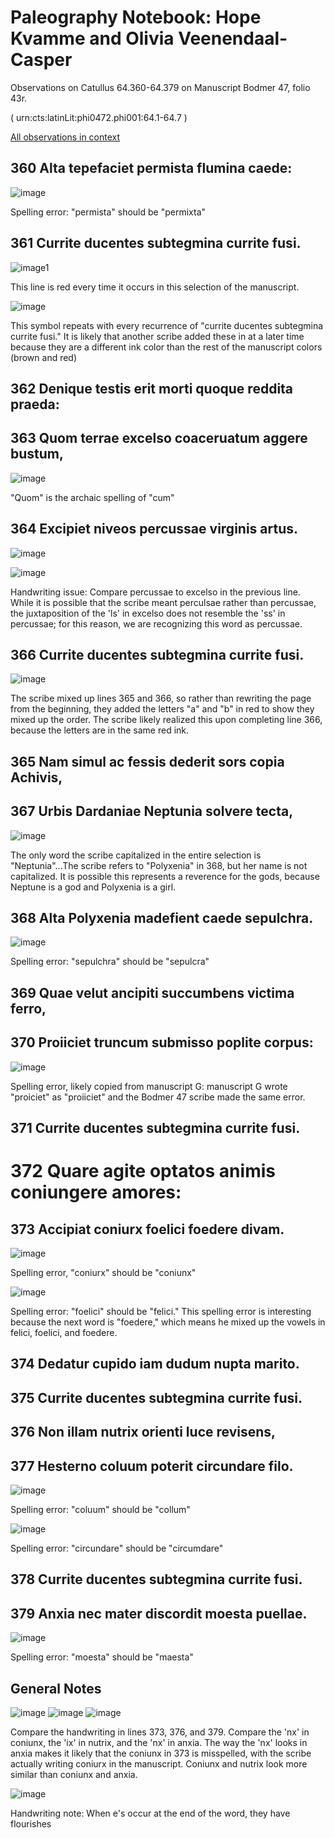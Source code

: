 # Paleography Notebook: Hope Kvamme and Olivia Veenendaal-Casper

Observations on Catullus 64.360-64.379 on Manuscript Bodmer 47, folio 43r.

( urn:cts:latinLit:phi0472.phi001:64.1-64.7 )

[All observations in context](http://www.homermultitext.org/ict2/?urn=urn:cite2:fufolio:bodlian30.2019a:bodlian30_47@0.2544,0.2495,0.05562,0.02489&urn=urn:cite2:fufolio:bodlian30.2019a:bodlian30_47@0.3037,0.2462,0.06509,0.02884)

## 360 Alta tepefaciet permista flumina caede:

![image](http://www.homermultitext.org/iipsrv?OBJ=IIP,1.0&FIF=/project/homer/pyramidal/deepzoom/fufolio/codbod47/2019a/bod47_89_43r_0.tif&RGN=0.2469,0.1185,0.08871,0.02299&wID=250&CVT=JPEG)

Spelling error: "permista" should be "permixta"

## 361 Currite ducentes subtegmina currite fusi.

![image1](http://www.homermultitext.org/iipsrv?OBJ=IIP,1.0&FIF=/project/homer/pyramidal/deepzoom/fufolio/codbod47/2019a/bod47_89_43r_0.tif&RGN=0.1068,0.1492,0.3792,0.02593&wID=500&CVT=JPEG)

This line is red every time it occurs in this selection of the manuscript.

![image](http://www.homermultitext.org/iipsrv?OBJ=IIP,1.0&FIF=/project/homer/pyramidal/deepzoom/fufolio/codbod47/2019a/bod47_89_43r_0.tif&RGN=0.06849,0.5867,0.07094,0.04207&wID=250&CVT=JPEG)

This symbol repeats with every recurrence of "currite ducentes subtegmina currite fusi." It is likely that another scribe added these in at a later time because they are a different ink color than the rest of the manuscript colors (brown and red)

## 362 Denique testis erit morti quoque reddita praeda:

## 363 Quom terrae excelso coaceruatum aggere bustum,

![image](http://www.homermultitext.org/iipsrv?OBJ=IIP,1.0&FIF=/project/homer/pyramidal/deepzoom/fufolio/codbod47/2019a/bod47_89_43r_0.tif&RGN=0.1032,0.2143,0.07110,0.03339&wID=250&CVT=JPEG)

"Quom" is the archaic spelling of "cum"

## 364 Excipiet niveos percussae virginis artus.

![image](http://www.homermultitext.org/iipsrv?OBJ=IIP,1.0&FIF=/project/homer/pyramidal/deepzoom/fufolio/codbod47/2019a/bod47_89_43r_0.tif&RGN=0.2684,0.2430,0.1034,0.02862&wID=250&CVT=JPEG)

![image](http://www.homermultitext.org/iipsrv?OBJ=IIP,1.0&FIF=/project/homer/pyramidal/deepzoom/fufolio/codbod47/2019a/bod47_89_43r_0.tif&RGN=0.2378,0.2107,0.07518,0.02862&wID=250&CVT=JPEG)

Handwriting issue: Compare percussae to excelso in the previous line. While it is possible that the scribe meant perculsae rather than percussae, the juxtaposition of the 'ls' in excelso does not resemble the 'ss' in percussae; for this reason, we are recognizing this word as percussae.

## 366 Currite ducentes subtegmina currite fusi.

![image](http://www.homermultitext.org/iipsrv?OBJ=IIP,1.0&FIF=/project/homer/pyramidal/deepzoom/fufolio/codbod47/2019a/bod47_89_43r_0.tif&RGN=0.06882,0.2730,0.4715,0.06544&wID=500&CVT=JPEG)

The scribe mixed up lines 365 and 366, so rather than rewriting the page from the beginning, they added the letters "a" and "b" in red to show they mixed up the order. The scribe likely realized this upon completing line 366, because the letters are in the same red ink.

## 365 Nam simul ac fessis dederit sors copia Achivis,

## 367 Urbis Dardaniae Neptunia solvere tecta,

![image](http://www.homermultitext.org/iipsrv?OBJ=IIP,1.0&FIF=/project/homer/pyramidal/deepzoom/fufolio/codbod47/2019a/bod47_89_43r_0.tif&RGN=0.2741,0.3410,0.08594,0.02666&wID=250&CVT=JPEG)

The only word the scribe capitalized in the entire selection is "Neptunia"...The scribe refers to "Polyxenia" in 368, but her name is not capitalized. It is possible this represents a reverence for the gods, because Neptune is a god and Polyxenia is a girl.

## 368 Alta Polyxenia madefient caede sepulchra.

![image](http://www.homermultitext.org/iipsrv?OBJ=IIP,1.0&FIF=/project/homer/pyramidal/deepzoom/fufolio/codbod47/2019a/bod47_89_43r_0.tif&RGN=0.4232,0.3710,0.1060,0.02972&wID=250&CVT=JPEG)

Spelling error: "sepulchra" should be "sepulcra"

## 369 Quae velut ancipiti succumbens victima ferro,

## 370 Proiiciet truncum submisso poplite corpus:

![image](http://www.homermultitext.org/iipsrv?OBJ=IIP,1.0&FIF=/project/homer/pyramidal/deepzoom/fufolio/codbod47/2019a/bod47_89_43r_0.tif&RGN=0.1044,0.4391,0.09475,0.03168&wID=250&CVT=JPEG)

Spelling error, likely copied from manuscript G: manuscript G wrote "proiciet" as "proiiciet" and the Bodmer 47 scribe made the same error.

## 371 Currite ducentes subtegmina currite fusi.

# 372 Quare agite optatos animis coniungere amores:

## 373 Accipiat coniurx foelici foedere divam.

![image](http://www.homermultitext.org/iipsrv?OBJ=IIP,1.0&FIF=/project/homer/pyramidal/deepzoom/fufolio/codbod47/2019a/bod47_89_43r_0.tif&RGN=0.2022,0.5322,0.08594,0.03107&wID=250&CVT=JPEG)

Spelling error, "coniurx" should be "coniunx"

![image](http://www.homermultitext.org/iipsrv?OBJ=IIP,1.0&FIF=/project/homer/pyramidal/deepzoom/fufolio/codbod47/2019a/bod47_89_43r_0.tif&RGN=0.2810,0.5322,0.1376,0.03107&wID=250&CVT=JPEG)

Spelling error: "foelici" should be "felici." This spelling error is interesting because the next word is "foedere," which means he mixed up the vowels in felici, foelici, and foedere.

## 374 Dedatur cupido iam dudum nupta marito.

## 375 Currite ducentes subtegmina currite fusi.

## 376 Non illam nutrix orienti luce revisens,

## 377 Hesterno coluum poterit circundare filo.

![image](http://www.homermultitext.org/iipsrv?OBJ=IIP,1.0&FIF=/project/homer/pyramidal/deepzoom/fufolio/codbod47/2019a/bod47_89_43r_0.tif&RGN=0.2004,0.6629,0.06751,0.02483&wID=250&CVT=JPEG)

Spelling error: "coluum" should be "collum"

![image](http://www.homermultitext.org/iipsrv?OBJ=IIP,1.0&FIF=/project/homer/pyramidal/deepzoom/fufolio/codbod47/2019a/bod47_89_43r_0.tif&RGN=0.2004,0.6629,0.06751,0.02483&wID=250&CVT=JPEG)

Spelling error: "circundare" should be "circumdare"

## 378 Currite ducentes subtegmina currite fusi.

## 379 Anxia nec mater discordit moesta puellae.

![image](http://www.homermultitext.org/iipsrv?OBJ=IIP,1.0&FIF=/project/homer/pyramidal/deepzoom/fufolio/codbod47/2019a/bod47_89_43r_0.tif&RGN=0.3844,0.7205,0.07387,0.02838&wID=250&CVT=JPEG)

Spelling error: "moesta" should be "maesta"

## General Notes

![image](http://www.homermultitext.org/iipsrv?OBJ=IIP,1.0&FIF=/project/homer/pyramidal/deepzoom/fufolio/codbod47/2019a/bod47_89_43r_0.tif&RGN=0.2022,0.5322,0.08594,0.03107&wID=250&CVT=JPEG)
![image](http://www.homermultitext.org/iipsrv?OBJ=IIP,1.0&FIF=/project/homer/pyramidal/deepzoom/fufolio/codbod47/2019a/bod47_89_43r_0.tif&RGN=0.2164,0.6305,0.07714,0.03119&wID=250&CVT=JPEG)
![image](http://www.homermultitext.org/iipsrv?OBJ=IIP,1.0&FIF=/project/homer/pyramidal/deepzoom/fufolio/codbod47/2019a/bod47_89_43r_0.tif&RGN=0.1101,0.7263,0.08562,0.03706&wID=250&CVT=JPEG)

Compare the handwriting in lines 373, 376, and 379. Compare the 'nx' in coniunx, the 'ix' in nutrix, and the 'nx' in anxia. The way the 'nx' looks in anxia makes it likely that the coniunx in 373 is misspelled, with the scribe actually writing coniurx in the manuscript. Coniunx and nutrix look more similar than coniunx and anxia.

![image](http://www.homermultitext.org/iipsrv?OBJ=IIP,1.0&FIF=/project/homer/pyramidal/deepzoom/fufolio/codbod47/2019a/bod47_89_43r_0.tif&RGN=0.3567,0.6290,0.04599,0.02336&wID=250&CVT=JPEG)

Handwriting note: When e's occur at the end of the word, they have flourishes
